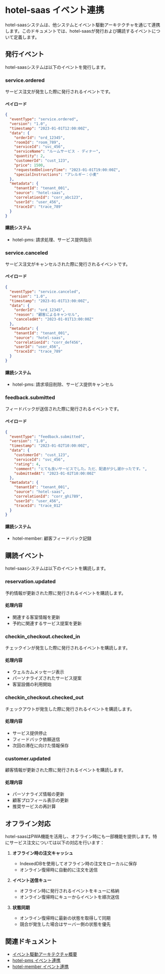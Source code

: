 # hotel-saas イベント連携

hotel-saasシステムは、他システムとイベント駆動アーキテクチャを通じて連携します。このドキュメントでは、hotel-saasが発行および購読するイベントについて定義します。

## 発行イベント

hotel-saasシステムは以下のイベントを発行します。

### service.ordered

サービス注文が発生した際に発行されるイベントです。

#### ペイロード
```json
{
  "eventType": "service.ordered",
  "version": "1.0",
  "timestamp": "2023-01-01T12:00:00Z",
  "data": {
    "orderId": "ord_12345",
    "roomId": "room_789",
    "serviceId": "svc_456",
    "serviceName": "ルームサービス - ディナー",
    "quantity": 2,
    "customerId": "cust_123",
    "price": 1500,
    "requestedDeliveryTime": "2023-01-01T19:00:00Z",
    "specialInstructions": "アレルギー：小麦"
  },
  "metadata": {
    "tenantId": "tenant_001",
    "source": "hotel-saas",
    "correlationId": "corr_abc123",
    "userId": "user_456",
    "traceId": "trace_789"
  }
}
```

#### 購読システム
- hotel-pms: 請求処理、サービス提供指示

### service.canceled

サービス注文がキャンセルされた際に発行されるイベントです。

#### ペイロード
```json
{
  "eventType": "service.canceled",
  "version": "1.0",
  "timestamp": "2023-01-01T13:00:00Z",
  "data": {
    "orderId": "ord_12345",
    "reason": "顧客によるキャンセル",
    "canceledAt": "2023-01-01T13:00:00Z"
  },
  "metadata": {
    "tenantId": "tenant_001",
    "source": "hotel-saas",
    "correlationId": "corr_def456",
    "userId": "user_456",
    "traceId": "trace_789"
  }
}
```

#### 購読システム
- hotel-pms: 請求項目削除、サービス提供キャンセル

### feedback.submitted

フィードバックが送信された際に発行されるイベントです。

#### ペイロード
```json
{
  "eventType": "feedback.submitted",
  "version": "1.0",
  "timestamp": "2023-01-02T10:00:00Z",
  "data": {
    "customerId": "cust_123",
    "serviceId": "svc_456",
    "rating": 4,
    "comment": "とても良いサービスでした。ただ、配達が少し遅かったです。",
    "submittedAt": "2023-01-02T10:00:00Z"
  },
  "metadata": {
    "tenantId": "tenant_001",
    "source": "hotel-saas",
    "correlationId": "corr_ghi789",
    "userId": "user_456",
    "traceId": "trace_012"
  }
}
```

#### 購読システム
- hotel-member: 顧客フィードバック記録

## 購読イベント

hotel-saasシステムは以下のイベントを購読します。

### reservation.updated

予約情報が更新された際に発行されるイベントを購読します。

#### 処理内容
- 関連する客室情報を更新
- 予約に関連するサービス提案を更新

### checkin_checkout.checked_in

チェックインが発生した際に発行されるイベントを購読します。

#### 処理内容
- ウェルカムメッセージ表示
- パーソナライズされたサービス提案
- 客室設備の利用開始

### checkin_checkout.checked_out

チェックアウトが発生した際に発行されるイベントを購読します。

#### 処理内容
- サービス提供停止
- フィードバック依頼送信
- 次回の滞在に向けた情報保存

### customer.updated

顧客情報が更新された際に発行されるイベントを購読します。

#### 処理内容
- パーソナライズ情報の更新
- 顧客プロフィール表示の更新
- 推奨サービスの再計算

## オフライン対応

hotel-saasはPWA機能を活用し、オフライン時にも一部機能を提供します。特にサービス注文については以下の対応を行います：

1. **オフライン時の注文キャッシュ**
   - IndexedDBを使用してオフライン時の注文をローカルに保存
   - オンライン復帰時に自動的に注文を送信

2. **イベント送信キュー**
   - オフライン時に発行されるイベントをキューに格納
   - オンライン復帰時にキューからイベントを順次送信

3. **状態同期**
   - オンライン復帰時に最新の状態を取得して同期
   - 競合が発生した場合はサーバー側の状態を優先

## 関連ドキュメント
- [イベント駆動アーキテクチャ概要](../event-driven-architecture.md)
- [hotel-pms イベント連携](./pms-events.md)
- [hotel-member イベント連携](./member-events.md)